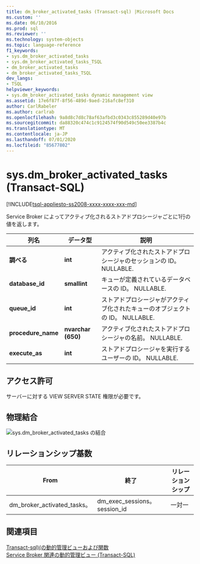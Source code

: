 ```yaml
---
title: dm_broker_activated_tasks (Transact-sql) |Microsoft Docs
ms.custom: ''
ms.date: 06/10/2016
ms.prod: sql
ms.reviewer: ''
ms.technology: system-objects
ms.topic: language-reference
f1_keywords:
- sys.dm_broker_activated_tasks
- sys.dm_broker_activated_tasks_TSQL
- dm_broker_activated_tasks
- dm_broker_activated_tasks_TSQL
dev_langs:
- TSQL
helpviewer_keywords:
- sys.dm_broker_activated_tasks dynamic management view
ms.assetid: 17e6f87f-8f56-489d-9aed-216afc8ef310
author: CarlRabeler
ms.author: carlrab
ms.openlocfilehash: 9a8d8c7d8c78af63afbd3c0343c855289d40e97b
ms.sourcegitcommit: da88320c474c1c9124574f90d549c50ee3387b4c
ms.translationtype: MT
ms.contentlocale: ja-JP
ms.lasthandoff: 07/01/2020
ms.locfileid: "85677802"
---
```

# <a name="sysdm_broker_activated_tasks-transact-sql"></a>sys.dm_broker_activated_tasks (Transact-SQL)
[!INCLUDE[tsql-appliesto-ss2008-xxxx-xxxx-xxx-md](../../includes/applies-to-version/sqlserver.md)]

  Service Broker によってアクティブ化されるストアドプロシージャごとに1行の値を返します。  
 

|列名|データ型|説明|  
|-----------------|---------------|-----------------|  
|**調べる**|**int**|アクティブ化されたストアドプロシージャのセッションの ID。 NULLABLE.|  
|**database_id**|**smallint**|キューが定義されているデータベースの ID。 NULLABLE.|  
|**queue_id**|**int**|ストアドプロシージャがアクティブ化されたキューのオブジェクトの ID。 NULLABLE.|  
|**procedure_name**|**nvarchar (650)**|アクティブ化されたストアドプロシージャの名前。 NULLABLE.|  
|**execute_as**|**int**|ストアドプロシージャを実行するユーザーの ID。 NULLABLE.|  
  
## <a name="permissions"></a>アクセス許可  
 サーバーに対する VIEW SERVER STATE 権限が必要です。  
  
## <a name="physical-joins"></a>物理結合  
 ![sys.dm_broker_activated_tasks の結合](../../relational-databases/system-dynamic-management-views/media/join-dm-broker-activated-tasks-1.gif "sys.dm_broker_activated_tasks の結合")  
  
## <a name="relationship-cardinalities"></a>リレーションシップ基数  
  
|From|終了|リレーションシップ|  
|----------|--------|------------------|  
|dm_broker_activated_tasks。|dm_exec_sessions。 session_id|一対一|  
  
## <a name="see-also"></a>関連項目  
 [Transact-sql&#41;&#40;の動的管理ビューおよび関数](~/relational-databases/system-dynamic-management-views/system-dynamic-management-views.md)   
 [Service Broker 関連の動的管理ビュー &#40;Transact-SQL&#41;](../../relational-databases/system-dynamic-management-views/service-broker-related-dynamic-management-views-transact-sql.md)  
  
  

